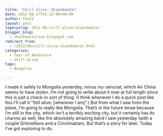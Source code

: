 ```yaml
---
title: 'Still alive: Ulaanbaatar'
date: 2012-08-27T01:13:00+00:00
author: Chuck
layout: post
legacyslug: 2012-08-still-alive-ulaanbaatar
blogger_blog:
  - chuckmasterson.blogspot.com
redirect_from:
  - /2012/08/still-alive-ulaanbaatar.html
categories:
  - Year of Adventure
  - Still Alive
tags:
  - Mongolia

---
```

I made it safely to Mongolia yesterday, minus my raincoat, which Air China
seems to have stolen. I’m not going to write about it now at full length
since this is just a check-in sort of thing. (I think whenever I do a quick
post like this I’ll call it “Still alive: [wherever I am]”.)
But from what I saw from the plane, I’m going to really like Mongolia.
That’s in the future tense because I’m still in the city, which
isn’t a terribly exciting city, but it certainly has its charms as well,
like the absolutely amazing band I saw yesterday (with a couple Grinnellians
and a Cincinnatian). But that’s a story for later. Today I’ve got
exploring to do.
